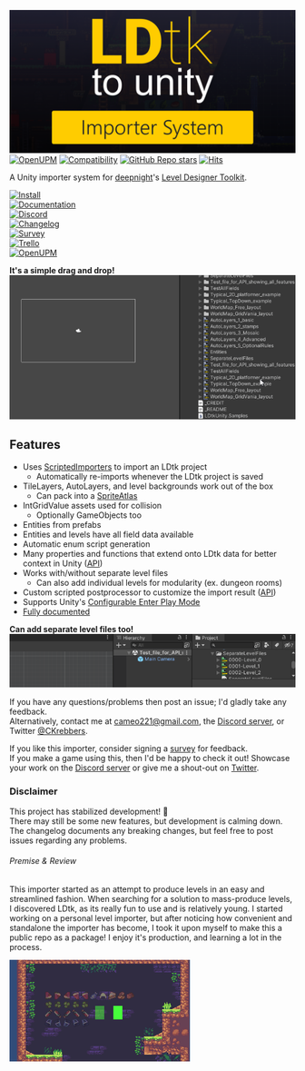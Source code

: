 ![LDtkToUnity](DocFX/images/img_logo_GitHub.png)  
[![OpenUPM](https://img.shields.io/npm/v/com.cammin.ldtkunity?label=openupm&registry_uri=https://package.openupm.com)](https://openupm.com/packages/com.cammin.ldtkunity/)
[![Compatibility](https://img.shields.io/badge/-2019.3+-11191F?logo=Unity)](https://unity3d.com/get-unity/download/archive)
[![GitHub Repo stars](https://img.shields.io/github/stars/Cammin/LDtkUnity?color=%23dca&label=%E2%AD%90)](https://github.com/Cammin/LDtkToUnity)
[![Hits](https://hits.seeyoufarm.com/api/count/incr/badge.svg?url=https%3A%2F%2Fgithub.com%2FCammin%2FLDtkToUnity&count_bg=%2379C83D&title_bg=%23555555&icon=&icon_color=%23E7E7E7&title=views&edge_flat=false)](https://hits.seeyoufarm.com)

A Unity importer system for [deepnight](https://deepnight.net/)'s [Level Designer Toolkit](https://ldtk.io/).


[![Install](https://img.shields.io/badge/📁%20Install-7393B3?style=for-the-badge)](https://cammin.github.io/LDtkToUnity/documentation/Installation/topic_Install.html)  
[![Documentation](https://img.shields.io/badge/📚%20Documentation-FFCE00?style=for-the-badge)](https://cammin.github.io/LDtkToUnity/)  
[![Discord](https://img.shields.io/badge/Discord-7789FF?style=for-the-badge&logo=Discord)](https://discord.gg/7RPGAW9dJx)  
[![Changelog](https://img.shields.io/badge/✨%20Changelog-3a3b3c?style=for-the-badge)](Assets/LDtkUnity/CHANGELOG.md)  
[![Survey](https://img.shields.io/badge/📝%20Provide%20Feedback-7520B9?style=for-the-badge&logo)](https://forms.gle/a7iRkuBFxpgZpwRd8)  
[![Trello](https://img.shields.io/badge/Project%20Tracking-blue?style=for-the-badge&logo=Trello)](https://trello.com/b/YPgO5283)  
[![OpenUPM](https://img.shields.io/badge/📦%20OpenUPM%20Page-3068E5?style=for-the-badge)](https://openupm.com/packages/com.cammin.ldtkunity/)  
<!-- [![KoFi](https://img.shields.io/badge/Donate-a73b38?style=for-the-badge&logo=Ko-fi)](https://ko-fi.com/cammin41357) -->

**It's a simple drag and drop!**  
![DragNDrop](DocFX/images/gif_DragNDrop.gif)


## Features  
- Uses [ScriptedImporters](https://docs.unity3d.com/Manual/ScriptedImporters.html) to import an LDtk project
  - Automatically re-imports whenever the LDtk project is saved
- TileLayers, AutoLayers, and level backgrounds work out of the box
  - Can pack into a [SpriteAtlas](https://docs.unity3d.com/Manual/class-SpriteAtlas.html)
- IntGridValue assets used for collision
  - Optionally GameObjects too
- Entities from prefabs
- Entities and levels have all field data available
- Automatic enum script generation
- Many properties and functions that extend onto LDtk data for better context in Unity ([API](https://cammin.github.io/LDtkToUnity/api/LDtkUnity.html))
- Works with/without separate level files
  - Can also add individual levels for modularity (ex. dungeon rooms)
- Custom scripted postprocessor to customize the import result ([API](https://cammin.github.io/LDtkToUnity/documentation/Topics/topic_CustomImporting.html))
- Supports Unity's [Configurable Enter Play Mode](https://docs.unity3d.com/Manual/ConfigurableEnterPlayMode.html)  
- [Fully documented](https://cammin.github.io/LDtkToUnity/)

**Can add separate level files too!**  
![Drag-N-Drop](DocFX/images/gif_DragNDropLevel.gif)

If you have any questions/problems then post an issue; I'd gladly take any feedback.  
Alternatively, contact me at cameo221@gmail.com, the [Discord server](https://discord.gg/7RPGAW9dJx), or Twitter [@CKrebbers](https://twitter.com/CKrebbers).  

If you like this importer, consider signing a [survey](https://forms.gle/a7iRkuBFxpgZpwRd8) for feedback.  
If you make a game using this, then I'd be happy to check it out! Showcase your work on the [Discord server](https://discord.gg/7RPGAW9dJx) or give me a shout-out on [Twitter](https://twitter.com/CKrebbers).

### Disclaimer
This project has stabilized development! :tada:  
There may still be some new features, but development is calming down.  
The changelog documents any breaking changes, but feel free to post issues regarding any problems.

###### Premise & Review
This importer started as an attempt to produce levels in an easy and streamlined fashion.
When searching for a solution to mass-produce levels, I discovered LDtk, as its really fun to use and is relatively young. 
I started working on a personal level importer, but after noticing how convenient and standalone the importer has become, I took it upon myself to make this a public repo as a package!
I enjoy it's production, and learning a lot in the process.

<!-- 
**Entities have scene drawers like in LDtk!**  
![Scene](DocFX/images/img_Unity_SceneDrawers.png)
-->

![Opacity](DocFX/images/gif_LDtkUnityOpacity.gif)  

